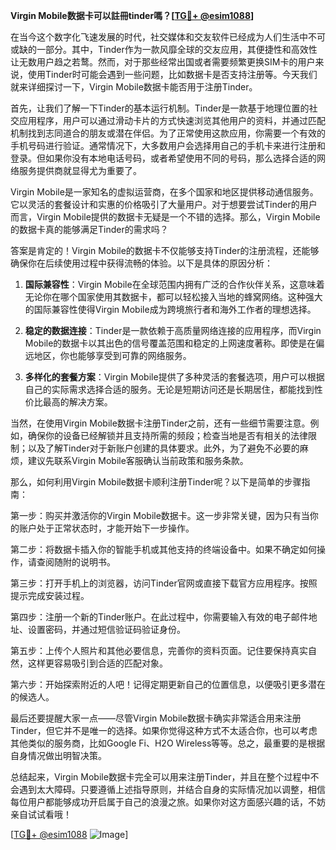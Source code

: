 **Virgin Mobile数据卡可以註冊tinder嗎？[[TG💪+ @esim1088](https://t.me/s/esim1088)]**

在当今这个数字化飞速发展的时代，社交媒体和交友软件已经成为人们生活中不可或缺的一部分。其中，Tinder作为一款风靡全球的交友应用，其便捷性和高效性让无数用户趋之若鹜。然而，对于那些经常出国或者需要频繁更换SIM卡的用户来说，使用Tinder时可能会遇到一些问题，比如数据卡是否支持注册等。今天我们就来详细探讨一下，Virgin Mobile数据卡能否用于注册Tinder。

首先，让我们了解一下Tinder的基本运行机制。Tinder是一款基于地理位置的社交应用程序，用户可以通过滑动卡片的方式快速浏览其他用户的资料，并通过匹配机制找到志同道合的朋友或潜在伴侣。为了正常使用这款应用，你需要一个有效的手机号码进行验证。通常情况下，大多数用户会选择用自己的手机卡来进行注册和登录。但如果你没有本地电话号码，或者希望使用不同的号码，那么选择合适的网络服务提供商就显得尤为重要了。

Virgin Mobile是一家知名的虚拟运营商，在多个国家和地区提供移动通信服务。它以灵活的套餐设计和实惠的价格吸引了大量用户。对于想要尝试Tinder的用户而言，Virgin Mobile提供的数据卡无疑是一个不错的选择。那么，Virgin Mobile的数据卡真的能够满足Tinder的需求吗？

答案是肯定的！Virgin Mobile的数据卡不仅能够支持Tinder的注册流程，还能够确保你在后续使用过程中获得流畅的体验。以下是具体的原因分析：

1. **国际兼容性**：Virgin Mobile在全球范围内拥有广泛的合作伙伴关系，这意味着无论你在哪个国家使用其数据卡，都可以轻松接入当地的蜂窝网络。这种强大的国际兼容性使得Virgin Mobile成为跨境旅行者和海外工作者的理想选择。
   
2. **稳定的数据连接**：Tinder是一款依赖于高质量网络连接的应用程序，而Virgin Mobile的数据卡以其出色的信号覆盖范围和稳定的上网速度著称。即使是在偏远地区，你也能够享受到可靠的网络服务。

3. **多样化的套餐方案**：Virgin Mobile提供了多种灵活的套餐选项，用户可以根据自己的实际需求选择合适的服务。无论是短期访问还是长期居住，都能找到性价比最高的解决方案。

当然，在使用Virgin Mobile数据卡注册Tinder之前，还有一些细节需要注意。例如，确保你的设备已经解锁并且支持所需的频段；检查当地是否有相关的法律限制；以及了解Tinder对于新账户创建的具体要求。此外，为了避免不必要的麻烦，建议先联系Virgin Mobile客服确认当前政策和服务条款。

那么，如何利用Virgin Mobile数据卡顺利注册Tinder呢？以下是简单的步骤指南：

第一步：购买并激活你的Virgin Mobile数据卡。这一步非常关键，因为只有当你的账户处于正常状态时，才能开始下一步操作。

第二步：将数据卡插入你的智能手机或其他支持的终端设备中。如果不确定如何操作，请查阅随附的说明书。

第三步：打开手机上的浏览器，访问Tinder官网或直接下载官方应用程序。按照提示完成安装过程。

第四步：注册一个新的Tinder账户。在此过程中，你需要输入有效的电子邮件地址、设置密码，并通过短信验证码验证身份。

第五步：上传个人照片和其他必要信息，完善你的资料页面。记住要保持真实自然，这样更容易吸引到合适的匹配对象。

第六步：开始探索附近的人吧！记得定期更新自己的位置信息，以便吸引更多潜在的候选人。

最后还要提醒大家一点——尽管Virgin Mobile数据卡确实非常适合用来注册Tinder，但它并不是唯一的选择。如果你觉得这种方式不太适合你，也可以考虑其他类似的服务商，比如Google Fi、H2O Wireless等等。总之，最重要的是根据自身情况做出明智决策。

总结起来，Virgin Mobile数据卡完全可以用来注册Tinder，并且在整个过程中不会遇到太大障碍。只要遵循上述指导原则，并结合自身的实际情况加以调整，相信每位用户都能够成功开启属于自己的浪漫之旅。如果你对这方面感兴趣的话，不妨亲自试试看哦！

[[TG💪+ @esim1088](https://t.me/s/esim1088) ![Image](https://i.postimg.cc/4NQfJmqS/Snipaste-2025-05-13-00-14-12.png)]